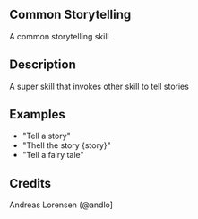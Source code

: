 ## Common Storytelling
A common storytelling skill

## Description
A super skill that invokes other skill to tell stories

## Examples
 - "Tell a story"
 - "Thell the story {story}"
 - "Tell a fairy tale"


## Credits
Andreas Lorensen (@andlo]



